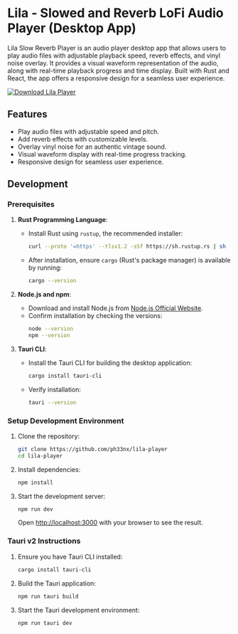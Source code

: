 # Lila - Slowed and Reverb LoFi Audio Player (Desktop App)

Lila Slow Reverb Player is an audio player desktop app that allows users to play audio files with adjustable playback speed, reverb effects, and vinyl noise overlay. It provides a visual waveform representation of the audio, along with real-time playback progress and time display. Built with Rust and React, the app offers a responsive design for a seamless user experience.

[![Download Lila Player](https://img.shields.io/badge/Download-Lila_Player-blue?style=for-the-badge&logo=github)](https://github.com/ph33nx/lila-player/releases)

## Features

- Play audio files with adjustable speed and pitch.
- Add reverb effects with customizable levels.
- Overlay vinyl noise for an authentic vintage sound.
- Visual waveform display with real-time progress tracking.
- Responsive design for seamless user experience.

## Development

### Prerequisites

1. **Rust Programming Language**:

   - Install Rust using `rustup`, the recommended installer:
     ```bash
     curl --proto '=https' --tlsv1.2 -sSf https://sh.rustup.rs | sh
     ```
   - After installation, ensure `cargo` (Rust's package manager) is available by running:
     ```bash
     cargo --version
     ```

2. **Node.js and npm**:

   - Download and install Node.js from [Node.js Official Website](https://nodejs.org).
   - Confirm installation by checking the versions:
     ```bash
     node --version
     npm --version
     ```

3. **Tauri CLI**:
   - Install the Tauri CLI for building the desktop application:
     ```bash
     cargo install tauri-cli
     ```
   - Verify installation:
     ```bash
     tauri --version
     ```

### Setup Development Environment

1. Clone the repository:

   ```bash
   git clone https://github.com/ph33nx/lila-player
   cd lila-player
   ```

2. Install dependencies:

   ```bash
   npm install
   ```

3. Start the development server:

   ```bash
   npm run dev
   ```

   Open [http://localhost:3000](http://localhost:3000) with your browser to see the result.

### Tauri v2 Instructions

1. Ensure you have Tauri CLI installed:

   ```bash
   cargo install tauri-cli
   ```

2. Build the Tauri application:

   ```bash
   npm run tauri build
   ```

3. Start the Tauri development environment:

   ```bash
   npm run tauri dev
   ```
